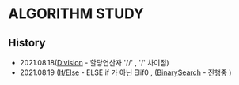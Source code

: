 # ALGORITHM STUDY

## History

- 2021.08.18([Division](https://github.com/dahoonchoi/algorithm_study/blob/main/hackerrank/prct_division.py) - 할당연산자 '//' , '/' 차이점)
- 2021.08.19 
([If/Else](https://github.com/dahoonchoi/algorithm_study/blob/main/hackerrank/prct_ifelse.py) - ELSE if 가 아닌 Elif0 ,
([BinarySearch](https://github.com/dahoonchoi/algorithm_study/blob/main/programmers/prct_binarysearch.py) - 진행중 )
